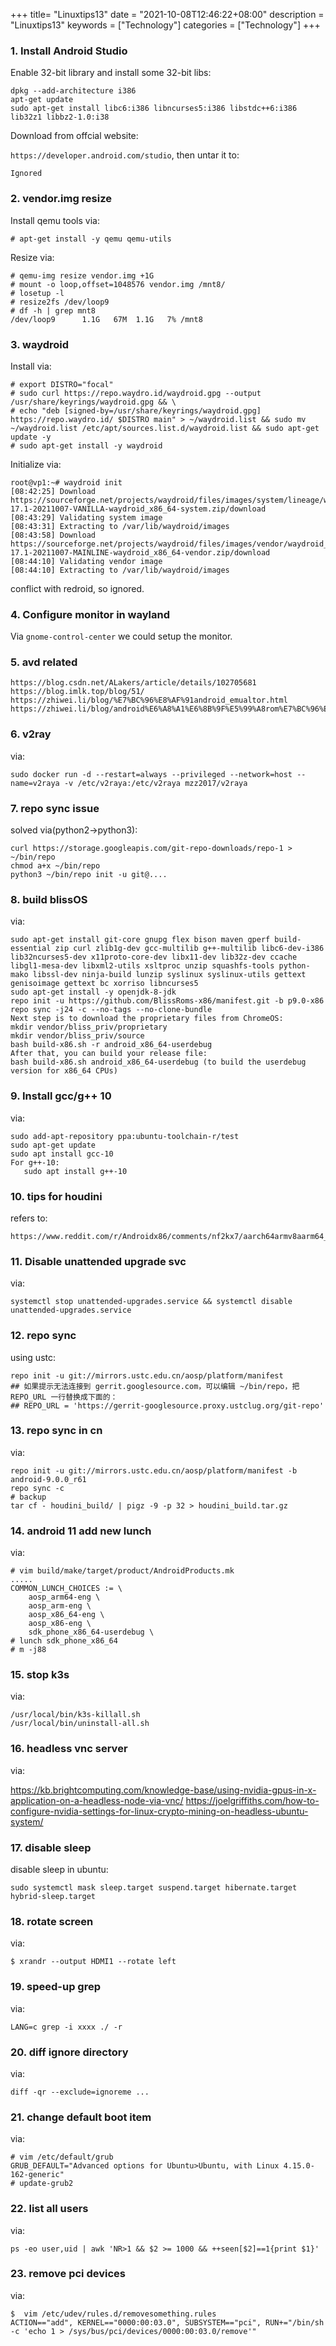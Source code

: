 +++
title= "Linuxtips13"
date = "2021-10-08T12:46:22+08:00"
description = "Linuxtips13"
keywords = ["Technology"]
categories = ["Technology"]
+++
### 1. Install Android Studio
Enable 32-bit library and install some 32-bit libs:     

```
dpkg --add-architecture i386
apt-get update
sudo apt-get install libc6:i386 libncurses5:i386 libstdc++6:i386 lib32z1 libbz2-1.0:i38
``` 
Download from offcial website:      

`https://developer.android.com/studio`, then untar it to:     

```
Ignored
```
### 2. vendor.img resize
Install qemu tools via:    

```
# apt-get install -y qemu qemu-utils
```
Resize via:   

```
# qemu-img resize vendor.img +1G
# mount -o loop,offset=1048576 vendor.img /mnt8/
# losetup -l
# resize2fs /dev/loop9
# df -h | grep mnt8
/dev/loop9      1.1G   67M  1.1G   7% /mnt8
```

### 3. waydroid
Install via:    

```
# export DISTRO="focal"
# sudo curl https://repo.waydro.id/waydroid.gpg --output /usr/share/keyrings/waydroid.gpg && \ 
# echo "deb [signed-by=/usr/share/keyrings/waydroid.gpg] https://repo.waydro.id/ $DISTRO main" > ~/waydroid.list && sudo mv ~/waydroid.list /etc/apt/sources.list.d/waydroid.list && sudo apt-get update -y
# sudo apt-get install -y waydroid
```
Initialize via:     

```
root@vp1:~# waydroid init
[08:42:25] Download https://sourceforge.net/projects/waydroid/files/images/system/lineage/waydroid_x86_64/lineage-17.1-20211007-VANILLA-waydroid_x86_64-system.zip/download
[08:43:29] Validating system image
[08:43:31] Extracting to /var/lib/waydroid/images
[08:43:58] Download https://sourceforge.net/projects/waydroid/files/images/vendor/waydroid_x86_64/lineage-17.1-20211007-MAINLINE-waydroid_x86_64-vendor.zip/download
[08:44:10] Validating vendor image
[08:44:10] Extracting to /var/lib/waydroid/images
```
conflict with redroid, so ignored. 
### 4. Configure monitor in wayland
Via `gnome-control-center` we could setup the monitor. 

### 5. avd related

```
https://blog.csdn.net/ALakers/article/details/102705681
https://blog.imlk.top/blog/51/
https://zhiwei.li/blog/%E7%BC%96%E8%AF%91android_emualtor.html
https://zhiwei.li/blog/android%E6%A8%A1%E6%8B%9F%E5%99%A8rom%E7%BC%96%E8%AF%91.html
```

### 6. v2ray
via:    

```
sudo docker run -d --restart=always --privileged --network=host --name=v2raya -v /etc/v2raya:/etc/v2raya mzz2017/v2raya
```

### 7. repo sync issue
solved via(python2->python3):    

```
curl https://storage.googleapis.com/git-repo-downloads/repo-1 > ~/bin/repo
chmod a+x ~/bin/repo
python3 ~/bin/repo init -u git@....
```

### 8. build blissOS
via:    

```
sudo apt-get install git-core gnupg flex bison maven gperf build-essential zip curl zlib1g-dev gcc-multilib g++-multilib libc6-dev-i386  lib32ncurses5-dev x11proto-core-dev libx11-dev lib32z-dev ccache libgl1-mesa-dev libxml2-utils xsltproc unzip squashfs-tools python-mako libssl-dev ninja-build lunzip syslinux syslinux-utils gettext genisoimage gettext bc xorriso libncurses5
sudo apt-get install -y openjdk-8-jdk
repo init -u https://github.com/BlissRoms-x86/manifest.git -b p9.0-x86
repo sync -j24 -c --no-tags --no-clone-bundle
Next step is to download the proprietary files from ChromeOS:
mkdir vendor/bliss_priv/proprietary
mkdir vendor/bliss_priv/source
bash build-x86.sh -r android_x86_64-userdebug
After that, you can build your release file:
bash build-x86.sh android_x86_64-userdebug (to build the userdebug version for x86_64 CPUs)
```

### 9. Install gcc/g++ 10
via:    

```
sudo add-apt-repository ppa:ubuntu-toolchain-r/test
sudo apt-get update
sudo apt install gcc-10
For g++-10:
   sudo apt install g++-10
```

### 10. tips for houdini
refers to:    

```
https://www.reddit.com/r/Androidx86/comments/nf2kx7/aarch64armv8aarm64_support/
```

### 11. Disable unattended upgrade svc
via:    

```
systemctl stop unattended-upgrades.service && systemctl disable unattended-upgrades.service
```

### 12. repo sync
using ustc:    

```
repo init -u git://mirrors.ustc.edu.cn/aosp/platform/manifest
## 如果提示无法连接到 gerrit.googlesource.com，可以编辑 ~/bin/repo，把 REPO_URL 一行替换成下面的：
## REPO_URL = 'https://gerrit-googlesource.proxy.ustclug.org/git-repo'
```

### 13. repo sync in cn
via:     

```
repo init -u git://mirrors.ustc.edu.cn/aosp/platform/manifest -b android-9.0.0_r61
repo sync -c
# backup
tar cf - houdini_build/ | pigz -9 -p 32 > houdini_build.tar.gz
```
### 14. android 11 add new lunch
via:   

```
# vim build/make/target/product/AndroidProducts.mk
.....
COMMON_LUNCH_CHOICES := \
    aosp_arm64-eng \
    aosp_arm-eng \
    aosp_x86_64-eng \
    aosp_x86-eng \
    sdk_phone_x86_64-userdebug \
# lunch sdk_phone_x86_64
# m -j88
```

### 15. stop k3s
via:         

```
/usr/local/bin/k3s-killall.sh
/usr/local/bin/uninstall-all.sh

```
### 16. headless vnc server
via:    

https://kb.brightcomputing.com/knowledge-base/using-nvidia-gpus-in-x-application-on-a-headless-node-via-vnc/
https://joelgriffiths.com/how-to-configure-nvidia-settings-for-linux-crypto-mining-on-headless-ubuntu-system/

### 17. disable sleep
disable sleep in ubuntu:     

```
sudo systemctl mask sleep.target suspend.target hibernate.target hybrid-sleep.target
```

### 18. rotate screen
via:    

```
$ xrandr --output HDMI1 --rotate left
```

### 19. speed-up grep
via:    

```
LANG=c grep -i xxxx ./ -r
```

### 20. diff ignore directory
via:    

```
diff -qr --exclude=ignoreme ...
```

### 21. change default boot item
via:        

```
# vim /etc/default/grub
GRUB_DEFAULT="Advanced options for Ubuntu>Ubuntu, with Linux 4.15.0-162-generic"
# update-grub2

```

### 22. list all users
via:    

```
ps -eo user,uid | awk 'NR>1 && $2 >= 1000 && ++seen[$2]==1{print $1}'

```

### 23. remove pci devices
via:    

```
$  vim /etc/udev/rules.d/removesomething.rules
ACTION=="add", KERNEL=="0000:00:03.0", SUBSYSTEM=="pci", RUN+="/bin/sh -c 'echo 1 > /sys/bus/pci/devices/0000:00:03.0/remove'"

```
